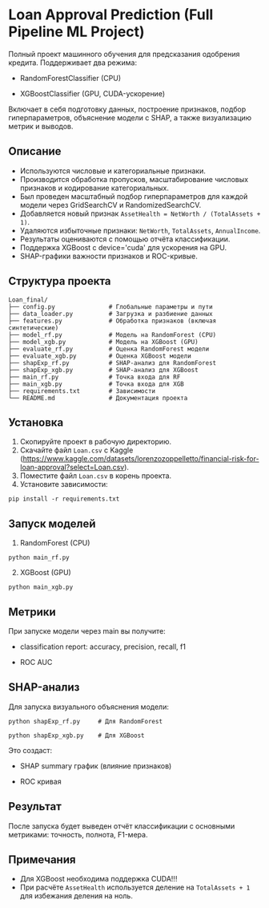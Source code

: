 # Loan Approval Prediction (Full Pipeline ML Project)

Полный проект машинного обучения для предсказания одобрения кредита. Поддерживает два режима:

- RandomForestClassifier (CPU) 

- XGBoostClassifier (GPU, CUDA-ускорение)

Включает в себя подготовку данных, построение признаков, подбор гиперпараметров, объяснение модели с SHAP, а также визуализацию метрик и выводов.

## Описание

- Используются числовые и категориальные признаки.
- Производится обработка пропусков, масштабирование числовых признаков и кодирование категориальных.
- Был проведен масштабный подбор гиперпараметров для каждой модели через GridSearchCV и RandomizedSearchCV.
- Добавляется новый признак `AssetHealth = NetWorth / (TotalAssets + 1)`.
- Удаляются избыточные признаки: `NetWorth`, `TotalAssets`, `AnnualIncome`.
- Результаты оцениваются с помощью отчёта классификации.
- Поддержка XGBoost с device='cuda' для ускорения на GPU.
- SHAP-графики важности признаков и ROC-кривые.

## Структура проекта

```
Loan_final/
├── config.py               # Глобальные параметры и пути
├── data_loader.py          # Загрузка и разбиение данных
├── features.py             # Обработка признаков (включая синтетические)
├── model_rf.py             # Модель на RandomForest (CPU)
├── model_xgb.py            # Модель на XGBoost (GPU)
├── evaluate_rf.py          # Оценка RandomForest модели
├── evaluate_xgb.py         # Оценка XGBoost модели
├── shapExp_rf.py           # SHAP-анализ для RandomForest
├── shapExp_xgb.py          # SHAP-анализ для XGBoost
├── main_rf.py              # Точка входа для RF
├── main_xgb.py             # Точка входа для XGB
├── requirements.txt        # Зависимости
└── README.md               # Документация проекта
```

## Установка

1. Скопируйте проект в рабочую директорию.
2. Скачайте файл `Loan.csv` с Kaggle (https://www.kaggle.com/datasets/lorenzozoppelletto/financial-risk-for-loan-approval?select=Loan.csv). 
3. Поместите файл `Loan.csv` в корень проекта.
4. Установите зависимости:

```
pip install -r requirements.txt
```

## Запуск моделей

1. RandomForest (CPU)
```
python main_rf.py
```

2. XGBoost (GPU)
```
python main_xgb.py
```

## Метрики

При запуске модели через main вы получите:

- classification report: accuracy, precision, recall, f1

- ROC AUC

## SHAP-анализ

Для запуска визуального объяснения модели:

```
python shapExp_rf.py     # Для RandomForest
```
```
python shapExp_xgb.py    # Для XGBoost
```

Это создаст:

- SHAP summary график (влияние признаков)

- ROC кривая

## Результат

После запуска будет выведен отчёт классификации с основными метриками: точность, полнота, F1-мера.

## Примечания

- Для XGBoost необходима поддержка CUDA!!!
- При расчёте `AssetHealth` используется деление на `TotalAssets + 1` для избежания деления на ноль.